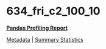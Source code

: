 # 634_fri_c2_100_10

[**Pandas Profiling Report**](../docs_sources/profile/634_fri_c2_100_10.html)

[Metadata](metadata.yaml) | [Summary Statistics](summary_stats.csv)

